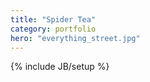 ```yaml
---
title: "Spider Tea"
category: portfolio
hero: "everything_street.jpg"
---
```

{% include JB/setup %}

